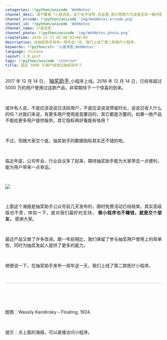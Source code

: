 ```yaml
---
categories: !!python/unicode 'WebNotes'
channel_desc: 请不要被「小道消息」这个名字误导.在这里,我只想努力为读者呈现一幅中国互联网的清明上河图.
channel_ercode: !!python/unicode 'img/WebNotes.ercode.png'
channel_id: !!python/unicode 'WebNotes'
channel_name: 小道消息
channel_photo: !!python/unicode 'img/WebNotes.photo.png'
createtime: 2018-12-17 05:08:02+00:00
description: 在抽奖助手发布一周年这一天，我们上线了第二款医疗小程序。
keywords: !!python/str '小道消息,WebNotes'
language: chinese
layout: 1_0_post
tags: !!python/unicode 'internet'
title: 超过 5000 万用户使用过抽奖助手了
---
```

<div class="rich_media_content" id="js_content">
<p style="text-align: justify;">
         2017 年 12 月 14 日，
         <a class="weapp_text_link" data-miniprogram-appid="wx01bb1ef166cd3f4e" data-miniprogram-nickname="抽奖助手" data-miniprogram-path="pages/index" href="" style="font-size:16px;">
          抽奖助手
         </a>
         小程序上线。2018 年 12 月 14 日，已经有超过 5000 万的用户使用过这款产品，非常期待下一个惊喜的到来。
        </p>
<p style="text-align: justify;">
<br/>
</p>
<p style="text-align: justify;">
         或许有人说，不是应该说说日活跃用户，不是应该说说停留时长，说说日收入什么的吗？对我们来说，有更多用户使用是首要目的，其它都是次要的。如果一款产品不能给更多用户提供服务，其它指标再好看能有啥用？
        </p>
<p style="text-align: justify;">
<br/>
</p>
<p style="text-align: justify;">
         不过，但跟大家交个底，抽奖助手的数据指标其实还不错的啦。
        </p>
<p style="text-align: justify;">
<br/>
</p>
<p style="text-align: justify;">
         临近年底，公司年会、行业会议多了起来，期待抽奖助手能为大家带去一点便利，能为用户带来一点幸运。
         <br/>
</p>
<p style="text-align: justify;">
<br/>
</p>
<p>
<a class="weapp_image_link" data-miniprogram-appid="wx01bb1ef166cd3f4e" data-miniprogram-nickname="抽奖助手" data-miniprogram-path="pages/index" href="">
<img class="" data-ratio="1.6666666666666667" data-s="300,640" data-src="" data-type="png" data-w="1080" src="{{ '/img/ow5rEn8QGlFuE547CTuPtNkoxuYtRcHYKFV42ibZpvWj3eyJiaQ6Qd4qAQXYpgzzboVsHxt5N0hyMJ6ibafKpyWUw.png' | prepend: site.img | replace: '//','/' }}" style=""/>
</a>
</p>
<p style="white-space: normal;text-align: justify;">
<span style="text-align: justify;">
<br/>
</span>
</p>
<p style="white-space: normal;text-align: justify;">
<span style="text-align: justify;">
          上面这个海报是抽奖助手公众号前几天发布的，限时免费活动已经结束。其实高级版也不贵，体验一下，是对我们最好的支持，
          <strong>
           做小程序也不赚钱，就是交个朋友，
          </strong>
          感谢大家。
         </span>
</p>
<p style="white-space: normal;text-align: justify;">
<span style="text-align: justify;">
<br/>
</span>
</p>
<p style="white-space: normal;text-align: justify;">
         最近产品又做了许多改进。跟一年前相比，我们保留了参与抽奖用户使用上的简单性，同时为抽奖发起人提供了更多的能力。
        </p>
<p style="white-space: normal;">
<br/>
</p>
<p style="white-space: normal;text-align: justify;">
         顺便说一下，在抽奖助手发布一周年这一天，我们上线了第二款医疗小程序。
        </p>
<p style="white-space: normal;text-align: justify;">
<br/>
</p>
<hr style="margin-top: 1em;margin-bottom: 1em;white-space: normal;max-width: 100%;font-family: Lato, Helvetica, Arial, freesans, clean, sans-serif;border-right-width: 0px;border-bottom-width: 0px;border-left-width: 0px;border-top-style: solid;border-top-color: rgb(234, 234, 234);height: 1px;color: rgb(51, 51, 51);font-size: 15px;box-sizing: border-box !important;word-wrap: break-word !important;"/>
<p style="white-space: normal;">
<span style="color: rgb(20, 23, 26);font-size: 14px;orphans: 2;white-space: pre-wrap;widows: 2;background-color: rgb(245, 248, 250);">
<br/>
</span>
</p>
<p>
         题图：Wassily Kandinsky – Floating, 1924.
         <br/>
</p>
<p>
<br/>
</p>
<p>
         提示：点上面的海报，可以直接访问小程序。
        </p>
</div>